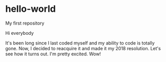 # hello-world
My first repository

Hi everybody

It's been long since I last coded myself and my ability to code is totally gone.
Now, I decided to reacquire it and made it my 2018 resolution.
Let's see how it turns out.  I'm pretty excited.  Wow!
